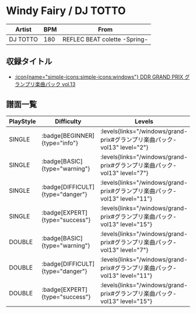 # Windy Fairy / DJ TOTTO

|Artist|BPM|From|
|------|---|----|
|DJ TOTTO|180|REFLEC BEAT colette -Spring-|

## 収録タイトル

- [:icon{name="simple-icons:simple-icons:windows"} DDR GRAND PRIX グランプリ楽曲パック vol.13](/windows/grand-prix#グランプリ楽曲パック-vol13)

## 譜面一覧

|PlayStyle|Difficulty|Levels|Notes|Movie|
|---------|----------|------|-----|-----|
|SINGLE| :badge[BEGINNER]{type="info"}| :levels{links="/windows/grand-prix#グランプリ楽曲パック-vol13" level="2"}|111/1||
|SINGLE| :badge[BASIC]{type="warning"}| :levels{links="/windows/grand-prix#グランプリ楽曲パック-vol13" level="7"}|234/40||
|SINGLE| :badge[DIFFICULT]{type="danger"}| :levels{links="/windows/grand-prix#グランプリ楽曲パック-vol13" level="11"}|345/26||
|SINGLE| :badge[EXPERT]{type="success"}| :levels{links="/windows/grand-prix#グランプリ楽曲パック-vol13" level="15"}|555/53||
|DOUBLE| :badge[BASIC]{type="warning"}| :levels{links="/windows/grand-prix#グランプリ楽曲パック-vol13" level="7"}|210/30||
|DOUBLE| :badge[DIFFICULT]{type="danger"}| :levels{links="/windows/grand-prix#グランプリ楽曲パック-vol13" level="11"}|321/26||
|DOUBLE| :badge[EXPERT]{type="success"}| :levels{links="/windows/grand-prix#グランプリ楽曲パック-vol13" level="15"}|567/60||
